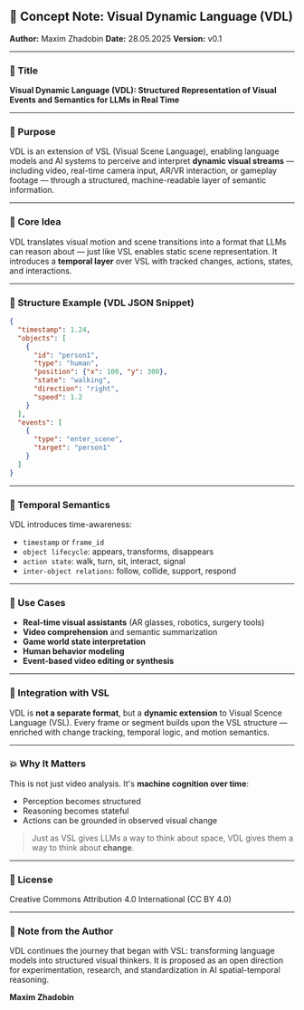 ## 🧾 Concept Note: Visual Dynamic Language (VDL)

**Author:** Maxim Zhadobin
**Date:** 28.05.2025
**Version:** v0.1

---

### 📘 Title

**Visual Dynamic Language (VDL): Structured Representation of Visual Events and Semantics for LLMs in Real Time**

---

### 🎯 Purpose

VDL is an extension of VSL (Visual Scene Language), enabling language models and AI systems to perceive and interpret **dynamic visual streams** — including video, real-time camera input, AR/VR interaction, or gameplay footage — through a structured, machine-readable layer of semantic information.

---

### 📐 Core Idea

VDL translates visual motion and scene transitions into a format that LLMs can reason about — just like VSL enables static scene representation. It introduces a **temporal layer** over VSL with tracked changes, actions, states, and interactions.

---

### 🧱 Structure Example (VDL JSON Snippet)

```json
{
  "timestamp": 1.24,
  "objects": [
    {
      "id": "person1",
      "type": "human",
      "position": {"x": 100, "y": 300},
      "state": "walking",
      "direction": "right",
      "speed": 1.2
    }
  ],
  "events": [
    {
      "type": "enter_scene",
      "target": "person1"
    }
  ]
}
```

---

### 🔄 Temporal Semantics

VDL introduces time-awareness:

* `timestamp` or `frame_id`
* `object lifecycle`: appears, transforms, disappears
* `action state`: walk, turn, sit, interact, signal
* `inter-object relations`: follow, collide, support, respond

---

### 📡 Use Cases

* **Real-time visual assistants** (AR glasses, robotics, surgery tools)
* **Video comprehension** and semantic summarization
* **Game world state interpretation**
* **Human behavior modeling**
* **Event-based video editing or synthesis**

---

### 🔁 Integration with VSL

VDL is **not a separate format**, but a **dynamic extension** to Visual Scence Language (VSL). Every frame or segment builds upon the VSL structure — enriched with change tracking, temporal logic, and motion semantics.

---

### 💥 Why It Matters

This is not just video analysis. It's **machine cognition over time**:

* Perception becomes structured
* Reasoning becomes stateful
* Actions can be grounded in observed visual change

> Just as VSL gives LLMs a way to think about space,
> VDL gives them a way to think about **change**.

---

### 📜 License

Creative Commons Attribution 4.0 International (CC BY 4.0)

---

### 🧠 Note from the Author

VDL continues the journey that began with VSL: transforming language models into structured visual thinkers.
It is proposed as an open direction for experimentation, research, and standardization in AI spatial-temporal reasoning.

**Maxim Zhadobin**
